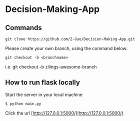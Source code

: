 ﻿# Decision-Making-App

## Commands

`git clone https://github.com/Z-Guo/Decision-Making-App.git`

Please create your own branch, using the command below:

`git checkout -b <branchname>`

i.e. git checkout -b zilings-awesome-branch

## How to run flask locally

Start the server in your local machine 
```
$ python main.py
```

Click the url [http://127.0.0.1:5000/](http://127.0.0.1:5000/)
